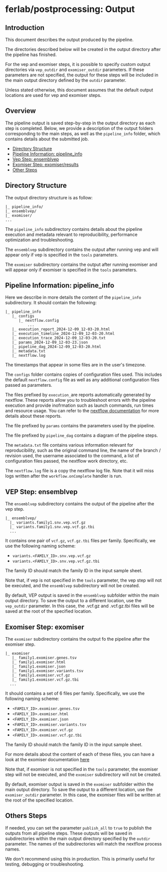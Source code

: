 # ferlab/postprocessing: Output

## Introduction

This document describes the output produced by the pipeline.

The directories described below will be created in the output directory after the pipeline has finished. 

For the vep and exomiser steps, it is possible to specify custom output directories via `vep_outdir` and `exomiser_outdir` parameters. If these parameters are not specified, the output for these steps will be included in the main output directory defined by the `outdir` parameter. 

Unless stated otherwise, this document assumes that the default output locations are used for vep and exomiser steps.

## Overview

The pipeline output is saved step-by-step in the output directory as each step is completed. Below, we provide a description of the output folders corresponding to the main steps, as well as the `pipeline_info` folder, which contains details about the submitted job.


- [Directory Structure](#directory-structure)
- [Pipeline Information: pipeline_info](#pipeline-information-pipeline_info)
- [Vep Step: ensemblvep](#vep-step-ensemblvep)
- [Exomiser Step: exomiser/results](#exomiser-step-exomiserresults)
- [Other Steps](#others-steps)

## Directory Structure

The output directory structure is as follow:

```
|_ pipeline_info/
|_ ensemblvep/
|_ exomiser/
...
```

The `pipeline_info` subdirectory contains details about the pipeline execution and metadata relevant to reproducibility, performance optimization and troubleshooting.

The `ensemblvep` subdirectory contains the output after running vep and will appear only if vep is specified in the `tools` parameters.

The `exomiser` subdirectory contains the output after running exomiser and will appear only if exomiser is specified in the `tools` parameters.

## Pipeline Information: pipeline_info

Here we describe in more details the content of the `pipeline_info `subdirectory. It should contain the following:

```
|_ pipeline_info
   |_ configs
      |_ nextflow.config
          ... 
   |_ execution_report_2024-12-09_12-03-20.html
   |_ execution_timeline_2024-12-09_12-03-20.html
   |_ execution_trace_2024-12-09_12-03-20.txt
   |_ params_2024-12-09_12-03-23.json
   |_ pipeline_dag_2024-12-09_12-03-20.html
   |_ metadata.txt
   |_ nextflow.log
```

  The timestamps that appear in some files are in the user's timezone.

  The `configs` folder contains copies of configuration files used. This includes the default `nextflow.config` file as well as any additional configuration files passed as parameters.

  The files prefixed by `execution_`are reports automatically generated by nextflow. These reports allow you to troubleshoot errors with the  pipeline execution and provide inofrmation such as launch commands, run times and resource usage. You can refer to the [nextflow documentation](https://www.nextflow.io/docs/latest/reports.html) for more details about these reports.
  
  The file prefixed by `params` contains the parameters used by the pipeline.

  The file prefixed by `pipeline_dag` contains a diagram of the pipeline steps.

  The `metadata.txt` file contains various information relevant for reproducibility, such as the original command line, the name of the branch / revision used, the username associated to the command, a list of configuration files passed, the nextflow work directory, etc.

  The `nextflow.log` file is a copy the nextflow log file.  Note that it will miss logs written after the `workflow.onComplete` handler is run.

## VEP Step: ensemblvep

The `ensemblvep` subdirectory contains the output of the pipeline after the vep step. 

```
|_ ensemblvep/
  |_ variants.family1.snv.vep.vcf.gz
  |_ variants.family1.snv.vep.vcf.gz.tbi
  ...
```

It contains one pair of `vcf.gz`, `vcf.gz.tbi` files per family. Specifically, we use the following naming scheme:
- `variants.<FAMILY_ID>.snv.vep.vcf.gz`
- `variants.<FAMILY_ID>.snv.vep.vcf.gz.tbi`

The family ID should match the family ID in the input sample sheet.

Note that, if vep is not specified in the `tools` parameter, the vep step will not be executed, and the `ensemblvep` subdirectory will not be created.

By default, VEP output is saved in the `ensemblvep` subfolder within the main output directory. To save the output to a different location, use the `vep_outdir` parameter. 
In this case, the .vcf.gz and .vcf.gz.tbi files will be saved at the root of the specified location.

## Exomiser Step: exomiser

The `exomiser` subdirectory contains the output fo the pipeline after the exomiser step.

```
|_ exomiser
   |_ family1.exomiser.genes.tsv
   |_ family1.exomiser.html
   |_ family1.exomiser.json
   |_ family1.exomiser.variants.tsv
   |_ family1.exomiser.vcf.gz
   |_ family1.exomiser.vcf.gz.tbi
  ...   
```

It should contains a set of 6 files per family.  Specifically, we use the following naming scheme:
- `<FAMILY_ID>.exomiser.genes.tsv`
- `<FAMILY_ID>.exomiser.html`
- `<FAMILY_ID>.exomiser.json`
- `<FAMILY_ID>.exomiser.variants.tsv`
- `<FAMILY_ID>.exomiser.vcf.gz`
- `<FAMILY_ID>.exomiser.vcf.gz.tbi`

The family ID should match the family ID in the input sample sheet.

For more details about the content of each of these files, you can have a look at the exomiser documentation [here](https://exomiser.readthedocs.io/en/latest/result_interpretation.html)

Note that, if exomiser is not specified in the `tools` parameter, the exomiser step will not be executed, and the `exomiser` subdirectory will not be created.

By default, exomiser output is saved in the `exomiser` subfolder within the main output directory. To save the output to a different location, use the `exomiser_outdir` parameter. In this case, the exomiser files will be written at the root of the specified location.


## Others Steps

If needed, you can set the parameter `publish_all` to `true` to publish the outputs from all pipeline steps. These outputs will be saved in subdirectories within the main output directory specified by the `outdir` parameter. The names of the subdirectories will match the nextflow process names.

We don't recommend using this in production. This is primarily useful for testing, debugging or troubleshooting.